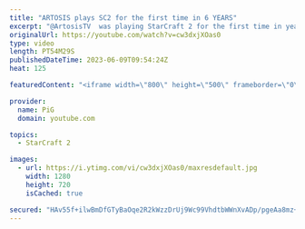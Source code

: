 ```yaml
---
title: "ARTOSIS plays SC2 for the first time in 6 YEARS"
excerpt: "@ArtosisTV  was playing StarCraft 2 for the first time in years! Give him a follow and check out his SC2 stream vod: https://www.twitch.tv/videos/1840460541 -- 🐷 Second Channel for Learning Resources: https://www.youtube.com/c/PiGRandom 🐷 Third Channel for Daily Pro Casts: https://www.youtube.com/c/PiGCasts"
originalUrl: https://youtube.com/watch?v=cw3dxjXOas0
type: video
length: PT54M29S
publishedDateTime: 2023-06-09T09:54:24Z
heat: 125

featuredContent: "<iframe width=\"800\" height=\"500\" frameborder=\"0\" src=\"https://www.youtube.com/embed/cw3dxjXOas0\" allow=\"accelerometer; autoplay; encrypted-media; gyroscope; picture-in-picture\" allowfullscreen></iframe>"

provider:
  name: PiG
  domain: youtube.com

topics:
  - StarCraft 2

images:
  - url: https://i.ytimg.com/vi/cw3dxjXOas0/maxresdefault.jpg
    width: 1280
    height: 720
    isCached: true

secured: "HAv55f+ilwBmDfGTyBaOqe2R2kWzzDrUj9Wc99VhdtbWWnXvADp/pgeAa8mz+ECenFXzerAqRqe13gxM/+2UzteBJCJQ4DoFHZwzv4HQ040S9oh0lrchDB5t8VNV3VMuZViTpr2PcYmUVsUVJgHDKqljnKddYAE9ZJyAJLiLmSMIrRfdKeBtApgQCLGt3EKaka765a6VoQmzMuxGPPuJsVLFk7hztgr7KGvc9ciFM/V18+YOxg+ZCvdF6fXgk4ihy++cZJhlWAntfqhpD2S+h5HaxymNQM8jhj30QeJYPuYi4VLIDII4Jtn6w651OKwkOxVWvJn9MmB3dTdjzRXVZUjOdwbMbNZahMYJ4Oilr88D8H2M6O01b/3uvLAr5/kJf/Mg1Wb4Wy16jASwjoHC/74wAItnyISkkz8WY7Ya3Gg=;jPtKtb/XR1AHBAUBDRSgsA=="
---
```


